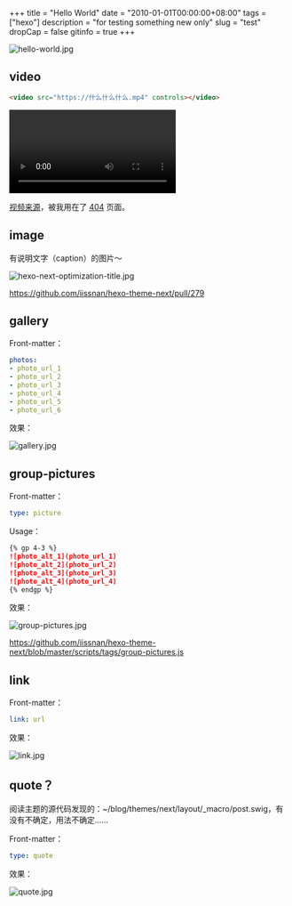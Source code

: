 +++
title = "Hello World"
date = "2010-01-01T00:00:00+08:00"
tags = ["hexo"]
description = "for testing something new only"
slug = "test"
dropCap = false
gitinfo = true
+++

![hello-world.jpg](/images/hello-world.jpg)

## video

```html
<video src="https://什么什么什么.mp4" controls></video>
```

<video src="https://gateway.pinata.cloud/ipns/io-oi.me/videos/flying-clouds-720p.mp4" controls></video>

[视频来源](http://www.acesheep.com/)，被我用在了 <a href="/404.html" target="_blank">404</a> 页面。

## image

有说明文字（caption）的图片～

![hexo-next-optimization-title.jpg](/images/hexo-next-optimization-title.jpg "Coldplay")

https://github.com/iissnan/hexo-theme-next/pull/279

## gallery

Front-matter：

```yaml
photos:
- photo_url_1
- photo_url_2
- photo_url_3
- photo_url_4
- photo_url_5
- photo_url_6
```

效果：

![gallery.jpg](/images/gallery.jpg)

## group-pictures

Front-matter：

```yaml
type: picture
```

Usage：

```md
{% gp 4-3 %}
![photo_alt_1](photo_url_1)
![photo_alt_2](photo_url_2)
![photo_alt_3](photo_url_3)
![photo_alt_4](photo_url_4)
{% endgp %}
```

效果：

![group-pictures.jpg](/images/group-pictures.jpg)

https://github.com/iissnan/hexo-theme-next/blob/master/scripts/tags/group-pictures.js

## link

Front-matter：

```yaml
link: url
```

效果：

![link.jpg](/images/link.jpg)

## quote？

阅读主题的源代码发现的：~/blog/themes/next/layout/_macro/post.swig，有没有不确定，用法不确定……

Front-matter：

```yaml
type: quote
```

效果：

![quote.jpg](/images/quote.jpg)
